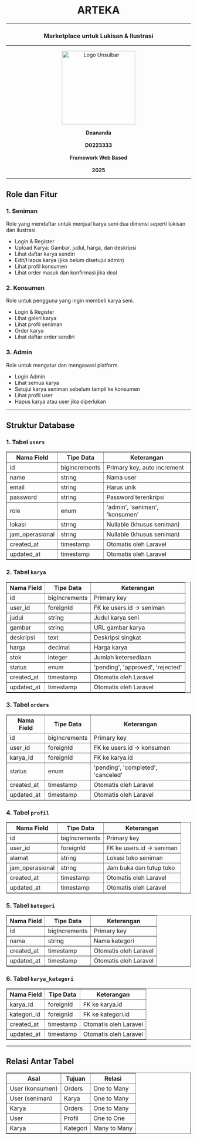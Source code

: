 <h1 align="center">ARTEKA</h1>

<hr/>

<h3 align="center">Marketplace untuk Lukisan & Ilustrasi</h3>

---

<p align="center">
  <img src="https://github.com/user-attachments/assets/36f5b8ce-b59d-4c5d-892f-31a6f36b31b5" alt="Logo Unsulbar" width="200"/>
</p>

<p align="center">
  <strong>Deananda</strong><br/><br/>
  <strong>D0223333</strong><br/><br/>
  <strong>Framework Web Based</strong><br/><br/>
  <strong>2025</strong>
</p>

---

<h2>Role dan Fitur</h2>

<h3>1. Seniman</h3>
<p>Role yang mendaftar untuk menjual karya seni dua dimensi seperti lukisan dan ilustrasi.</p>
<ul>
  <li>Login & Register</li>
  <li>Upload Karya: Gambar, judul, harga, dan deskripsi</li>
  <li>Lihat daftar karya sendiri</li>
  <li>Edit/Hapus karya (jika belum disetujui admin)</li>
  <li>Lihat profil konsumen</li>
  <li>Lihat order masuk dan konfirmasi jika deal</li>
</ul>

<h3>2. Konsumen</h3>
<p>Role untuk pengguna yang ingin membeli karya seni.</p>
<ul>
  <li>Login & Register</li>
  <li>Lihat galeri karya</li>
  <li>Lihat profil seniman</li>
  <li>Order karya</li>
  <li>Lihat daftar order sendiri</li>
</ul>

<h3>3. Admin</h3>
<p>Role untuk mengatur dan mengawasi platform.</p>
<ul>
  <li>Login Admin</li>
  <li>Lihat semua karya</li>
  <li>Setujui karya seniman sebelum tampil ke konsumen</li>
  <li>Lihat profil user</li>
  <li>Hapus karya atau user jika diperlukan</li>
</ul>

<hr>

<h2>Struktur Database</h2>

<!-- Tabel Users -->
<h3>1. Tabel <code>users</code></h3>
<table border="1" cellpadding="5" cellspacing="0">
<thead>
<tr><th>Nama Field</th><th>Tipe Data</th><th>Keterangan</th></tr>
</thead>
<tbody>
<tr><td>id</td><td>bigIncrements</td><td>Primary key, auto increment</td></tr>
<tr><td>name</td><td>string</td><td>Nama user</td></tr>
<tr><td>email</td><td>string</td><td>Harus unik</td></tr>
<tr><td>password</td><td>string</td><td>Password terenkripsi</td></tr>
<tr><td>role</td><td>enum</td><td>'admin', 'seniman', 'konsumen'</td></tr>
<tr><td>lokasi</td><td>string</td><td>Nullable (khusus seniman)</td></tr>
<tr><td>jam_operasional</td><td>string</td><td>Nullable (khusus seniman)</td></tr>
<tr><td>created_at</td><td>timestamp</td><td>Otomatis oleh Laravel</td></tr>
<tr><td>updated_at</td><td>timestamp</td><td>Otomatis oleh Laravel</td></tr>
</tbody>
</table>

<!-- Tabel Karya -->
<h3>2. Tabel <code>karya</code></h3>
<table border="1" cellpadding="5" cellspacing="0">
<thead>
<tr><th>Nama Field</th><th>Tipe Data</th><th>Keterangan</th></tr>
</thead>
<tbody>
<tr><td>id</td><td>bigIncrements</td><td>Primary key</td></tr>
<tr><td>user_id</td><td>foreignId</td><td>FK ke users.id → seniman</td></tr>
<tr><td>judul</td><td>string</td><td>Judul karya seni</td></tr>
<tr><td>gambar</td><td>string</td><td>URL gambar karya</td></tr>
<tr><td>deskripsi</td><td>text</td><td>Deskripsi singkat</td></tr>
<tr><td>harga</td><td>decimal</td><td>Harga karya</td></tr>
<tr><td>stok</td><td>integer</td><td>Jumlah ketersediaan</td></tr>
<tr><td>status</td><td>enum</td><td>'pending', 'approved', 'rejected'</td></tr>
<tr><td>created_at</td><td>timestamp</td><td>Otomatis oleh Laravel</td></tr>
<tr><td>updated_at</td><td>timestamp</td><td>Otomatis oleh Laravel</td></tr>
</tbody>
</table>

<!-- Tabel Orders -->
<h3>3. Tabel <code>orders</code></h3>
<table border="1" cellpadding="5" cellspacing="0">
<thead>
<tr><th>Nama Field</th><th>Tipe Data</th><th>Keterangan</th></tr>
</thead>
<tbody>
<tr><td>id</td><td>bigIncrements</td><td>Primary key</td></tr>
<tr><td>user_id</td><td>foreignId</td><td>FK ke users.id → konsumen</td></tr>
<tr><td>karya_id</td><td>foreignId</td><td>FK ke karya.id</td></tr>
<tr><td>status</td><td>enum</td><td>'pending', 'completed', 'canceled'</td></tr>
<tr><td>created_at</td><td>timestamp</td><td>Otomatis oleh Laravel</td></tr>
<tr><td>updated_at</td><td>timestamp</td><td>Otomatis oleh Laravel</td></tr>
</tbody>
</table>

<!-- Tabel Profil -->
<h3>4. Tabel <code>profil</code></h3>
<table border="1" cellpadding="5" cellspacing="0">
<thead>
<tr><th>Nama Field</th><th>Tipe Data</th><th>Keterangan</th></tr>
</thead>
<tbody>
<tr><td>id</td><td>bigIncrements</td><td>Primary key</td></tr>
<tr><td>user_id</td><td>foreignId</td><td>FK ke users.id → seniman</td></tr>
<tr><td>alamat</td><td>string</td><td>Lokasi toko seniman</td></tr>
<tr><td>jam_operasional</td><td>string</td><td>Jam buka dan tutup toko</td></tr>
<tr><td>created_at</td><td>timestamp</td><td>Otomatis oleh Laravel</td></tr>
<tr><td>updated_at</td><td>timestamp</td><td>Otomatis oleh Laravel</td></tr>
</tbody>
</table>

<!-- Tabel Kategori -->
<h3>5. Tabel <code>kategori</code></h3>
<table border="1" cellpadding="5" cellspacing="0">
<thead>
<tr><th>Nama Field</th><th>Tipe Data</th><th>Keterangan</th></tr>
</thead>
<tbody>
<tr><td>id</td><td>bigIncrements</td><td>Primary key</td></tr>
<tr><td>nama</td><td>string</td><td>Nama kategori</td></tr>
<tr><td>created_at</td><td>timestamp</td><td>Otomatis oleh Laravel</td></tr>
<tr><td>updated_at</td><td>timestamp</td><td>Otomatis oleh Laravel</td></tr>
</tbody>
</table>

<!-- Pivot karya_kategori -->
<h3>6. Tabel <code>karya_kategori</code></h3>
<table border="1" cellpadding="5" cellspacing="0">
<thead>
<tr><th>Nama Field</th><th>Tipe Data</th><th>Keterangan</th></tr>
</thead>
<tbody>
<tr><td>karya_id</td><td>foreignId</td><td>FK ke karya.id</td></tr>
<tr><td>kategori_id</td><td>foreignId</td><td>FK ke kategori.id</td></tr>
<tr><td>created_at</td><td>timestamp</td><td>Otomatis oleh Laravel</td></tr>
<tr><td>updated_at</td><td>timestamp</td><td>Otomatis oleh Laravel</td></tr>
</tbody>
</table>

<hr>

<h2>Relasi Antar Tabel</h2>
<table border="1" cellpadding="5" cellspacing="0">
<thead>
<tr><th>Asal</th><th>Tujuan</th><th>Relasi</th></tr>
</thead>
<tbody>
<tr><td>User (konsumen)</td><td>Orders</td><td>One to Many</td></tr>
<tr><td>User (seniman)</td><td>Karya</td><td>One to Many</td></tr>
<tr><td>Karya</td><td>Orders</td><td>One to Many</td></tr>
<tr><td>User</td><td>Profil</td><td>One to One</td></tr>
<tr><td>Karya</td><td>Kategori</td><td>Many to Many</td></tr>
</tbody>
</table>
